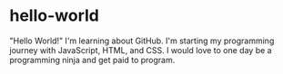 # hello-world
"Hello World!"
I'm learning about GitHub. I'm starting my programming journey with JavaScript, HTML, and CSS.
I would love to one day be a programming ninja and get paid to program.
